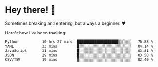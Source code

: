 # Hey there! 👋
Sometimes breaking and entering, but always a beginner. ❤️

Here's how I've been tracking:
<!--START_SECTION:waka-->

```txt
Python           10 hrs 27 mins  ███████████████████▒░░░░░   76.88 %
YAML             33 mins         █░░░░░░░░░░░░░░░░░░░░░░░░   04.14 %
JavaScript       31 mins         █░░░░░░░░░░░░░░░░░░░░░░░░   03.81 %
JSON             29 mins         █░░░░░░░░░░░░░░░░░░░░░░░░   03.58 %
CSV/TSV          19 mins         ▓░░░░░░░░░░░░░░░░░░░░░░░░   02.40 %
```

<!--END_SECTION:waka-->

